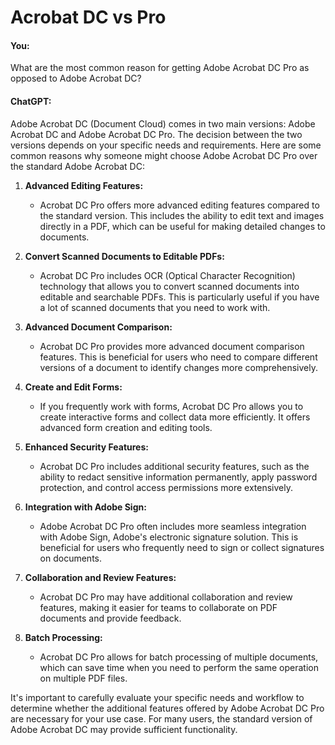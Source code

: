 # Acrobat DC vs Pro

#### You:
What are the most common reason for getting Adobe Acrobat DC Pro as opposed to Adobe Acrobat DC? 

#### ChatGPT:
Adobe Acrobat DC (Document Cloud) comes in two main versions: Adobe Acrobat DC and Adobe Acrobat DC Pro. The decision between the two versions depends on your specific needs and requirements. Here are some common reasons why someone might choose Adobe Acrobat DC Pro over the standard Adobe Acrobat DC:

1. **Advanced Editing Features:**
   - Acrobat DC Pro offers more advanced editing features compared to the standard version. This includes the ability to edit text and images directly in a PDF, which can be useful for making detailed changes to documents.

2. **Convert Scanned Documents to Editable PDFs:**
   - Acrobat DC Pro includes OCR (Optical Character Recognition) technology that allows you to convert scanned documents into editable and searchable PDFs. This is particularly useful if you have a lot of scanned documents that you need to work with.

3. **Advanced Document Comparison:**
   - Acrobat DC Pro provides more advanced document comparison features. This is beneficial for users who need to compare different versions of a document to identify changes more comprehensively.

4. **Create and Edit Forms:**
   - If you frequently work with forms, Acrobat DC Pro allows you to create interactive forms and collect data more efficiently. It offers advanced form creation and editing tools.

5. **Enhanced Security Features:**
   - Acrobat DC Pro includes additional security features, such as the ability to redact sensitive information permanently, apply password protection, and control access permissions more extensively.

6. **Integration with Adobe Sign:**
   - Adobe Acrobat DC Pro often includes more seamless integration with Adobe Sign, Adobe's electronic signature solution. This is beneficial for users who frequently need to sign or collect signatures on documents.

7. **Collaboration and Review Features:**
   - Acrobat DC Pro may have additional collaboration and review features, making it easier for teams to collaborate on PDF documents and provide feedback.

8. **Batch Processing:**
   - Acrobat DC Pro allows for batch processing of multiple documents, which can save time when you need to perform the same operation on multiple PDF files.

It's important to carefully evaluate your specific needs and workflow to determine whether the additional features offered by Adobe Acrobat DC Pro are necessary for your use case. For many users, the standard version of Adobe Acrobat DC may provide sufficient functionality.
